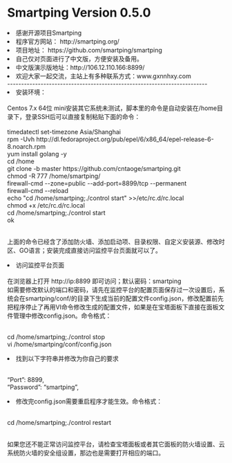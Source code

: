 # Smartping Version 0.5.0
<li>感谢开源项目Smartping
<li>程序官方网站： http://smartping.org/
<li>项目地址： https://github.com/smartping/smartping
<li>自己仅对页面进行了中文版，方便安装及备用。
<li>中文版演示版地址：http://106.12.110.166:8899/
<li>欢迎大家一起交流，主站上有多种联系方式：www.gxnnhxy.com
<br>------------------------------------------------------------------------
<li>安装环境：</br>
<br>Centos 7.x 64位 mini安装其它系统未测试，脚本里的命令是自动安装在/home目录下，登录SSH后可以直接复制粘贴下面的命令：
<br>
<br>timedatectl set-timezone Asia/Shanghai
<br>rpm -Uvh http://dl.fedoraproject.org/pub/epel/6/x86_64/epel-release-6-8.noarch.rpm
<br>yum install golang -y
<br>cd /home
<br>git clone -b master https://github.com/cntaoge/smartping.git 
<br>chmod -R 777 /home/smartping/
<br>firewall-cmd --zone=public --add-port=8899/tcp --permanent 
<br>firewall-cmd --reload
<br>echo "cd /home/smartping;./control start" >>/etc/rc.d/rc.local
<br>chmod +x /etc/rc.d/rc.local
<br>cd /home/smartping;./control start
<br>ok
<p>
<br>上面的命令已经含了添加防火墙、添加启动项、目录权限、自定义安装源、修改时区、GO语言；安装完成直接访问监控平台页面就可以了。
<p>
<li>访问监控平台页面</br>
<br>在浏览器上打开  http://ip:8899   即可访问；默认密码：smartping</br>如需要修改默认的端口和密码，请先在监控平台的配置页面保存过一次设置后，系统会在smartping/conf/的目录下生成当前的配置文件config.json，修改配置前先把程序停止了再用VI命令修改生成的配置文件，如果是在宝塔面板下直接在面板文件管理中修改config.json。命令格式：</br>
<p>
<br>cd /home/smartping;./control stop
<br>vi /home/smartping/conf/config.json
<p>
<li>找到以下字符串并修改为你自己的要求</br>
<p>
<br>“Port”: 8899,</br>“Password”: “smartping”,</br>
<li>修改完config.json需要重启程序才能生效。命令格式：</br>
<p>
<br>cd /home/smartping;./control restart
<p>
<br>如果您还不能正常访问监控平台，请检查宝塔面板或者其它面板的防火墙设置、云系统防火墙的安全组设置，那边也是需要打开相应的端口。</br>
